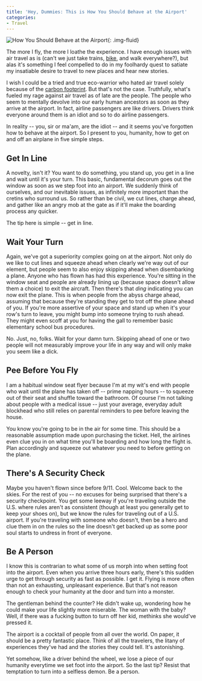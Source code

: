 ```yaml
---
title: 'Hey, Dummies: This is How You Should Behave at the Airport'
categories:
- Travel
---
```


![How You Should Behave at the Airport](https://withoutapath.com/wp-content/uploads/2017/10/How-You-Should-Behave-at-the-Airport-1024x767.jpg){: .img-fluid}

The more I fly, the more I loathe the experience. I have enough issues with air travel as is (can't we just take trains, [bike](https://withoutapath.com/cycling-travel/), and walk everywhere?), but alas it's something I feel compelled to do in my foolhardy quest to satiate my insatiable desire to travel to new places and hear new stories.

I wish I could be a tried and true eco-warrior who hated air travel solely because of the [carbon footprint](https://withoutapath.com/embrace-green-travel/). But that's not the case. Truthfully, what's fueled my rage against air travel as of late are the people. The people who seem to mentally devolve into our early human ancestors as soon as they arrive at the airport. In fact, airline passengers are like drivers. Drivers think everyone around them is an idiot and so to do airline passengers.

In reality -- you, sir or ma'am, are the idiot -- and it seems you've forgotten how to behave at the airport. So I present to you, humanity, how to get on and off an airplane in five simple steps.

## Get In Line

A novelty, isn't it? You want to do something, you stand up, you get in a line and wait until it's your turn. This basic, fundamental decorum goes out the window as soon as we step foot into an airport. We suddenly think of ourselves, and our inevitable issues, as infinitely more important than the cretins who surround us. So rather than be civil, we cut lines, charge ahead, and gather like an angry mob at the gate as if it'll make the boarding process any quicker.

The tip here is simple -- get in line.

## Wait Your Turn

Again, we've got a superiority complex going on at the airport. Not only do we like to cut lines and squeeze ahead when clearly we're way out of our element, but people seem to also enjoy skipping ahead when disembarking a plane. Anyone who has flown has had this experience. You're sitting in the window seat and people are already lining up (because space doesn't allow them a choice) to exit the aircraft. Then there's that _ding_ indicating you can now exit the plane. This is when people from the abyss charge ahead, assuming that because they're standing they get to trot off the plane ahead of you. If you're more assertive of your space and stand up when it's your row's turn to leave, you might bump into someone trying to rush ahead. They might even scoff at you for having the gall to remember basic elementary school bus procedures.

No. Just, no, folks. Wait for your damn turn. Skipping ahead of one or two people will not measurably improve your life in any way and will only make you seem like a dick.

## Pee Before You Fly

I am a habitual window seat flyer because I'm at my wit's end with people who wait until the plane has taken off -- prime napping hours -- to squeeze out of their seat and shuffle toward the bathroom. Of course I'm not talking about people with a medical issue -- just your average, everyday adult blockhead who still relies on parental reminders to pee before leaving the house.

You know you're going to be in the air for some time. This should be a reasonable assumption made upon purchasing the ticket. Hell, the airlines even clue you in on what time you'll be boarding and how long the flight is. Plan accordingly and squeeze out whatever you need to before getting on the plane.

## There's A Security Check

Maybe you haven't flown since before 9/11. Cool. Welcome back to the skies. For the rest of you -- no excuses for being surprised that there's a security checkpoint. You get some leeway if you're traveling outside the U.S. where rules aren't as consistent (though at least you generally get to keep your shoes on), but we know the rules for traveling out of a U.S. airport. If you're traveling with someone who doesn't, then be a hero and clue them in on the rules so the line doesn't get backed up as some poor soul starts to undress in front of everyone.

## Be A Person

I know this is contrarian to what some of us morph into when setting foot into the airport. Even when you arrive three hours early, there's this sudden urge to get through security as fast as possible. I get it. Flying is more often than not an exhausting, unpleasant experience. But that's not reason enough to check your humanity at the door and turn into a monster.

The gentleman behind the counter? He didn't wake up, wondering how he could make your life slightly more miserable. The woman with the baby? Well, if there was a fucking button to turn off her kid, methinks she would've pressed it.

The airport is a cocktail of people from all over the world. On paper, it should be a pretty fantastic place. Think of all the travelers, the litany of experiences they've had and the stories they could tell. It's astonishing.

Yet somehow, like a driver behind the wheel, we lose a piece of our humanity everytime we set foot into the airport. So the last tip? Resist that temptation to turn into a selfless demon. Be a person.

